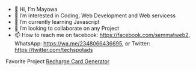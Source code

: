 - 👋 Hi, I’m Mayowa
- 👀 I’m interested in Coding, Web Development and Web servicess
- 🌱 I’m currently learning Javascript
- 💞️ I’m looking to collaborate on any Project 
- 📫 How to reach me on facebook: https://facebook.com/semmatweb2, WhatsApp: https://wa.me/2348066436695, or Twitter: https://twitter.com/techspotads

<!---
semmatweb/semmatweb is a ✨ special ✨ repository because its `README.md` (this file) appears on your GitHub profile.
You can click the Preview link to take a look at your changes.
--->

<span>Favorite Project</span>
<a href="https://github.com/semmatweb/Recharge-Card-Generator">Recharge Card Generator</a>
